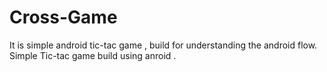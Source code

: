 # Cross-Game
It is simple android tic-tac game , build for understanding the android flow.
Simple Tic-tac game build using anroid .
